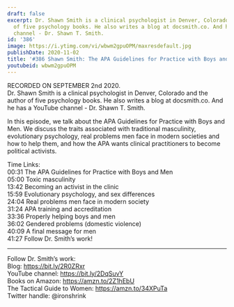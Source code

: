 ```yaml
---
draft: false
excerpt: Dr. Shawn Smith is a clinical psychologist in Denver, Colorado and the author
  of five psychology books. He also writes a blog at docsmith.co. And he has a YouTube
  channel - Dr. Shawn T. Smith.
id: '386'
image: https://i.ytimg.com/vi/wbwm2gpuOPM/maxresdefault.jpg
publishDate: 2020-11-02
title: '#386 Shawn Smith: The APA Guidelines for Practice with Boys and Men'
youtubeid: wbwm2gpuOPM
---
```

RECORDED ON SEPTEMBER 2nd 2020.  
Dr. Shawn Smith is a clinical psychologist in Denver, Colorado and the author of five psychology books. He also writes a blog at docsmith.co. And he has a YouTube channel - Dr. Shawn T. Smith.

In this episode, we talk about the APA Guidelines for Practice with Boys and Men. We discuss the traits associated with traditional masculinity, evolutionary psychology, real problems men face in modern societies and how to help them, and how the APA wants clinical practitioners to become political activists.

Time Links:  
00:31  The APA Guidelines for Practice with Boys and Men  
05:00  Toxic masculinity  
13:42  Becoming an activist in the clinic  
15:59  Evolutionary psychology, and sex differences  
24:04  Real problems men face in modern society  
31:24  APA training and accreditation  
33:36  Properly helping boys and men  
36:02  Gendered problems (domestic violence)  
40:09  A final message for men  
41:27  Follow Dr. Smith’s work!

---

Follow Dr. Smith’s work:  
Blog: https://bit.ly/2R0ZRxr  
YouTube channel: https://bit.ly/2DqSuvY  
Books on Amazon: https://amzn.to/2Z1hEbU  
The Tactical Guide to Women: https://amzn.to/34XPuTa  
Twitter handle: @ironshrink

